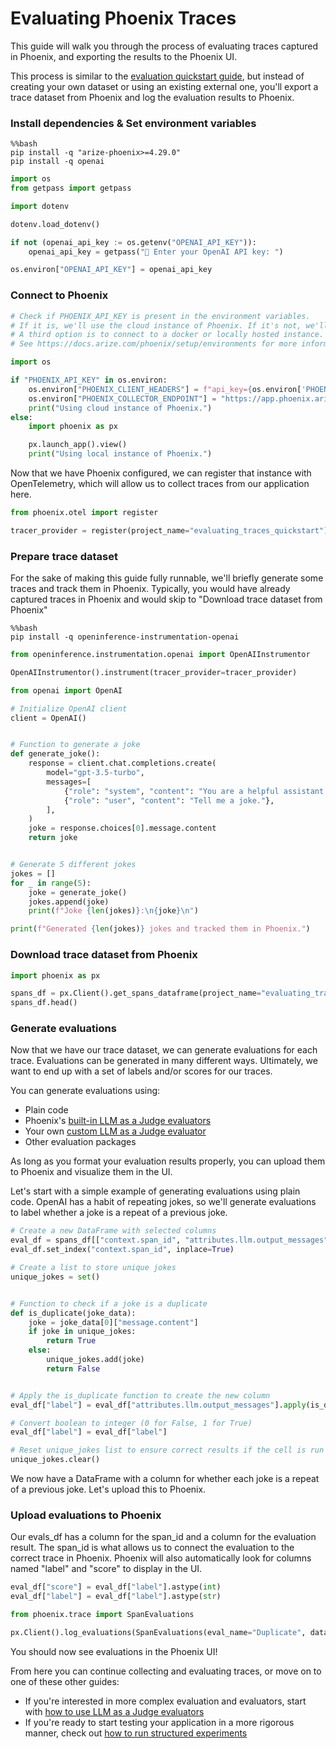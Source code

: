 # Evaluating Phoenix Traces

This guide will walk you through the process of evaluating traces captured in Phoenix, and exporting the results to the Phoenix UI.

This process is similar to the [evaluation quickstart guide](https://docs.arize.com/phoenix/evaluation/evals), but instead of creating your own dataset or using an existing external one, you'll export a trace dataset from Phoenix and log the evaluation results to Phoenix.

### Install dependencies & Set environment variables

```
%%bash
pip install -q "arize-phoenix>=4.29.0"
pip install -q openai
```

```python
import os
from getpass import getpass

import dotenv

dotenv.load_dotenv()

if not (openai_api_key := os.getenv("OPENAI_API_KEY")):
    openai_api_key = getpass("🔑 Enter your OpenAI API key: ")

os.environ["OPENAI_API_KEY"] = openai_api_key
```

### Connect to Phoenix

```python
# Check if PHOENIX_API_KEY is present in the environment variables.
# If it is, we'll use the cloud instance of Phoenix. If it's not, we'll start a local instance.
# A third option is to connect to a docker or locally hosted instance.
# See https://docs.arize.com/phoenix/setup/environments for more information.

import os

if "PHOENIX_API_KEY" in os.environ:
    os.environ["PHOENIX_CLIENT_HEADERS"] = f"api_key={os.environ['PHOENIX_API_KEY']}"
    os.environ["PHOENIX_COLLECTOR_ENDPOINT"] = "https://app.phoenix.arize.com"
    print("Using cloud instance of Phoenix.")
else:
    import phoenix as px

    px.launch_app().view()
    print("Using local instance of Phoenix.")
```

Now that we have Phoenix configured, we can register that instance with OpenTelemetry, which will allow us to collect traces from our application here.

```python
from phoenix.otel import register

tracer_provider = register(project_name="evaluating_traces_quickstart")
```

### Prepare trace dataset

For the sake of making this guide fully runnable, we'll briefly generate some traces and track them in Phoenix. Typically, you would have already captured traces in Phoenix and would skip to "Download trace dataset from Phoenix"

```
%%bash
pip install -q openinference-instrumentation-openai
```

```python
from openinference.instrumentation.openai import OpenAIInstrumentor

OpenAIInstrumentor().instrument(tracer_provider=tracer_provider)
```

```python
from openai import OpenAI

# Initialize OpenAI client
client = OpenAI()


# Function to generate a joke
def generate_joke():
    response = client.chat.completions.create(
        model="gpt-3.5-turbo",
        messages=[
            {"role": "system", "content": "You are a helpful assistant that generates jokes."},
            {"role": "user", "content": "Tell me a joke."},
        ],
    )
    joke = response.choices[0].message.content
    return joke


# Generate 5 different jokes
jokes = []
for _ in range(5):
    joke = generate_joke()
    jokes.append(joke)
    print(f"Joke {len(jokes)}:\n{joke}\n")

print(f"Generated {len(jokes)} jokes and tracked them in Phoenix.")
```

### Download trace dataset from Phoenix

```python
import phoenix as px

spans_df = px.Client().get_spans_dataframe(project_name="evaluating_traces_quickstart")
spans_df.head()
```

### Generate evaluations

Now that we have our trace dataset, we can generate evaluations for each trace. Evaluations can be generated in many different ways. Ultimately, we want to end up with a set of labels and/or scores for our traces.

You can generate evaluations using:

* Plain code
* Phoenix's [built-in LLM as a Judge evaluators](https://docs.arize.com/phoenix/evaluation/how-to-evals/running-pre-tested-evals)
* Your own [custom LLM as a Judge evaluator](https://docs.arize.com/phoenix/evaluation/how-to-evals/bring-your-own-evaluator)
* Other evaluation packages

As long as you format your evaluation results properly, you can upload them to Phoenix and visualize them in the UI.

Let's start with a simple example of generating evaluations using plain code. OpenAI has a habit of repeating jokes, so we'll generate evaluations to label whether a joke is a repeat of a previous joke.

```python
# Create a new DataFrame with selected columns
eval_df = spans_df[["context.span_id", "attributes.llm.output_messages"]].copy()
eval_df.set_index("context.span_id", inplace=True)

# Create a list to store unique jokes
unique_jokes = set()


# Function to check if a joke is a duplicate
def is_duplicate(joke_data):
    joke = joke_data[0]["message.content"]
    if joke in unique_jokes:
        return True
    else:
        unique_jokes.add(joke)
        return False


# Apply the is_duplicate function to create the new column
eval_df["label"] = eval_df["attributes.llm.output_messages"].apply(is_duplicate)

# Convert boolean to integer (0 for False, 1 for True)
eval_df["label"] = eval_df["label"]

# Reset unique_jokes list to ensure correct results if the cell is run multiple times
unique_jokes.clear()
```

We now have a DataFrame with a column for whether each joke is a repeat of a previous joke. Let's upload this to Phoenix.

### Upload evaluations to Phoenix

Our evals\_df has a column for the span\_id and a column for the evaluation result. The span\_id is what allows us to connect the evaluation to the correct trace in Phoenix. Phoenix will also automatically look for columns named "label" and "score" to display in the UI.

```python
eval_df["score"] = eval_df["label"].astype(int)
eval_df["label"] = eval_df["label"].astype(str)
```

```python
from phoenix.trace import SpanEvaluations

px.Client().log_evaluations(SpanEvaluations(eval_name="Duplicate", dataframe=eval_df))
```

You should now see evaluations in the Phoenix UI!

From here you can continue collecting and evaluating traces, or move on to one of these other guides:

* If you're interested in more complex evaluation and evaluators, start with [how to use LLM as a Judge evaluators](https://docs.arize.com/phoenix/evaluation/how-to-evals/running-pre-tested-evals)
* If you're ready to start testing your application in a more rigorous manner, check out [how to run structured experiments](https://docs.arize.com/phoenix/datasets-and-experiments/how-to-experiments/run-experiments)
